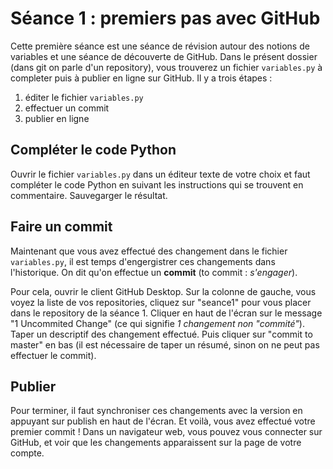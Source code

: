 # Séance 1 : premiers pas avec GitHub

Cette première séance est une séance de révision autour des notions de variables et une séance de découverte de GitHub. Dans le présent dossier (dans git on parle d'un repository), vous trouverez un fichier `variables.py` à completer puis à publier en ligne sur GitHub. Il y a trois étapes :

1. éditer le fichier `variables.py`
2. effectuer un commit
3. publier en ligne

## Compléter le code Python

Ouvrir le fichier `variables.py` dans un éditeur texte de votre choix et faut compléter le code Python en suivant les instructions qui se trouvent en commentaire. Sauvegarger le résultat.

## Faire un commit

Maintenant que vous avez effectué des changement dans le fichier `variables.py`, il est temps d'engergistrer ces changements dans l'historique. On dit qu'on effectue un **commit** (to commit : *s'engager*).


Pour cela, ouvrir le client GitHub Desktop. Sur la colonne de gauche, vous voyez la liste de vos repositories, cliquez sur "seance1" pour vous placer dans le repository de la séance 1. Cliquer en haut de l'écran sur le message "1 Uncommited Change" (ce qui signifie *1 changement non "commité"*). Taper un descriptif des changement effectué. Puis cliquer sur "commit to master" en bas (il est nécessaire de taper un résumé, sinon on ne peut pas effectuer le commit).

## Publier

Pour terminer, il faut synchroniser ces changements avec la version en appuyant sur publish en haut de l'écran. Et voilà, vous avez effectué votre premier commit ! Dans un navigateur web, vous pouvez vous connecter sur GitHub, et voir que les changements apparaissent sur la page de votre compte.